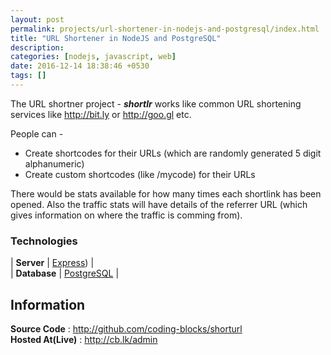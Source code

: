```yaml
---
layout: post
permalink: projects/url-shortener-in-nodejs-and-postgresql/index.html
title: "URL Shortener in NodeJS and PostgreSQL"
description: 
categories: [nodejs, javascript, web]
date: 2016-12-14 18:38:46 +0530
tags: []
---
```


The URL shortner project - _**shortlr**_ works like common URL shortening services like
<http://bit.ly> or <http://goo.gl> etc.    

People can -   
- Create shortcodes for their URLs (which are randomly generated 5 digit alphanumeric)
- Create custom shortcodes (like /mycode) for their URLs
 
There would be stats available for how many times each shortlink has been
opened. Also the traffic stats will have details of the referrer URL 
(which gives information on where the traffic is comming from). 
 

### Technologies

| **Server** | [Express](http://expressjs.com)) |    
|  **Database**  | [PostgreSQL](http://postgresql.org)  |   


## Information

**Source Code** : <http://github.com/coding-blocks/shorturl>  
**Hosted At(Live)** : <http://cb.lk/admin>
